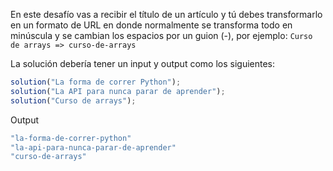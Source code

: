 En este desafío vas a recibir el título de un artículo y tú debes transformarlo en un formato de URL en donde normalmente se transforma todo en minúscula y se cambian los espacios por un guion (-), por ejemplo: `Curso de arrays => curso-de-arrays`

La solución debería tener un input y output como los siguientes:

```js
solution("La forma de correr Python");
solution("La API para nunca parar de aprender");
solution("Curso de arrays");
```

Output

```js
"la-forma-de-correr-python"
"la-api-para-nunca-parar-de-aprender"
"curso-de-arrays"
```
